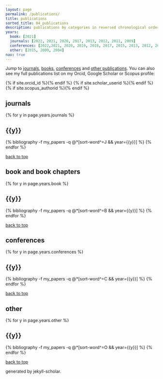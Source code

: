 ```yaml
---
layout: page
permalink: /publications/
title: publications
sorted_title: 04_publications
description: publications by categories in reversed chronological order.
years:
  book: [2021]
  journals: [2022, 2021, 2020, 2017, 2013, 2012, 2011, 2009]
  conferences: [2022,2021, 2020, 2019, 2018, 2017, 2015, 2013, 2012, 2011, 2010, 2008, 2007, 2006]
  other: [2015, 2009, 2004]
nav: true
---
```


<div>
<p>Jump to <a href="#journals">journals</a>, <a href="#books">books</a>, <a href="#conferences">conferences</a> and <a href="#other">other publications</a>.
You can also see my full publications list on my Orcid, Google Scholar or Scopus profile:</p>
</div>

<div class="social">
  <div class="contact-icons">
    {% if site.orcid_id %}<a href="https://orcid.org/{{ site.orcid_id }}" target="_blank" title="ORCID"><i class="ai ai-orcid"></i></a>{% endif %}
    {% if site.scholar_userid %}<a href="https://scholar.google.com/citations?user={{ site.scholar_userid }}" target="_blank" title="Google Scholar"><i class="ai ai-google-scholar"></i></a>{% endif %}
    {% if site.scopus_authorid %}<a href="https://www.scopus.com/authid/detail.uri?authorId={{ site.scopus_authorid }}" target="_blank" title="Scopus"><i class="ai ai-scopus"></i></a>{% endif %}
  </div>
</div>

<div class="publications">
<section id="journals">
<h2>journals</h2>
{% for y in page.years.journals %}
  <h2 class="year">{{y}}</h2> 
  {% bibliography -f my_papers -q @*[sort-word^=J && year={{y}}] %}
{% endfor %}
</section>
</div>

[back to top](#top)

<div class="publications">
<section id="books">
<h2>book and book chapters</h2>
{% for y in page.years.book %}
  <h2 class="year">{{y}}</h2>
  {% bibliography -f my_papers -q @*[sort-word^=B && year={{y}}] %}
{% endfor %}
</section>
</div>

[back to top](#top)

<div class="publications">
<section id="conferences">
<h2>conferences</h2>
{% for y in page.years.conferences %}
  <h2 class="year">{{y}}</h2>
  {% bibliography -f my_papers -q @*[sort-word^=C && year={{y}}] %}
{% endfor %}
</section>
</div>

[back to top](#top)

<div class="publications">
<section id="other">
<h2>other</h2>
{% for y in page.years.other %}
  <h2 class="year">{{y}}</h2>
  {% bibliography -f my_papers -q @*[sort-word^=O && year={{y}}] %}
{% endfor %}
</section>
</div>

[back to top](#top)

<p class="post-description">generated by jekyll-scholar.</p>
